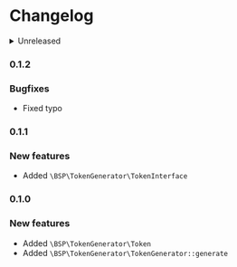 # Changelog

<details>
<summary>Unreleased</summary>

### BREAKING CHANGES

### New features

### Bugfixes

</details>

### 0.1.2

### Bugfixes

- Fixed typo

### 0.1.1

### New features

- Added `\BSP\TokenGenerator\TokenInterface`

### 0.1.0

### New features

- Added `\BSP\TokenGenerator\Token`
- Added `\BSP\TokenGenerator\TokenGenerator::generate`